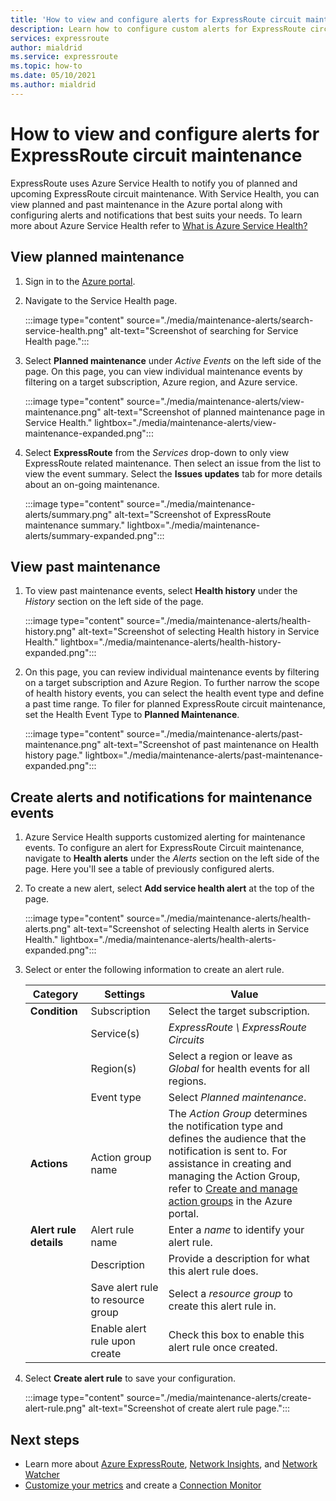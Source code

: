 ```yaml
---
title: 'How to view and configure alerts for ExpressRoute circuit maintenance'
description: Learn how to configure custom alerts for ExpressRoute circuit maintenance using the Service Health page in the Azure portal.
services: expressroute
author: mialdrid
ms.service: expressroute
ms.topic: how-to
ms.date: 05/10/2021
ms.author: mialdrid
---
```


# How to view and configure alerts for ExpressRoute circuit maintenance

ExpressRoute uses Azure Service Health to notify you of planned and upcoming ExpressRoute circuit maintenance. With Service Health, you can view planned and past maintenance in the Azure portal along with configuring alerts and notifications that best suits your needs. To learn more about Azure Service Health refer to [What is Azure Service Health?](../service-health/overview.md)

## View planned maintenance

1. Sign in to the [Azure portal](https://portal.azure.com/).

1. Navigate to the Service Health page. 

    :::image type="content" source="./media/maintenance-alerts/search-service-health.png" alt-text="Screenshot of searching for Service Health page."::: 

1. Select **Planned maintenance** under *Active Events* on the left side of the page. On this page, you can view individual maintenance events by filtering on a target subscription, Azure region, and Azure service.

    :::image type="content" source="./media/maintenance-alerts/view-maintenance.png" alt-text="Screenshot of planned maintenance page in Service Health." lightbox="./media/maintenance-alerts/view-maintenance-expanded.png"::: 

1. Select **ExpressRoute** from the *Services* drop-down to only view ExpressRoute related maintenance. Then select an issue from the list to view the event summary. Select the **Issues updates** tab for more details about an on-going maintenance.

    :::image type="content" source="./media/maintenance-alerts/summary.png" alt-text="Screenshot of ExpressRoute maintenance summary." lightbox="./media/maintenance-alerts/summary-expanded.png"::: 

## View past maintenance

1. To view past maintenance events, select **Health history** under the *History* section on the left side of the page. 

    :::image type="content" source="./media/maintenance-alerts/health-history.png" alt-text="Screenshot of selecting Health history in Service Health." lightbox="./media/maintenance-alerts/health-history-expanded.png"::: 

1. On this page, you can review individual maintenance events by filtering on a target subscription and Azure Region. To further narrow the scope of health history events, you can select the health event type and define a past time range. To filer for planned ExpressRoute circuit maintenance, set the Health Event Type to **Planned Maintenance**.

    :::image type="content" source="./media/maintenance-alerts/past-maintenance.png" alt-text="Screenshot of past maintenance on Health history page." lightbox="./media/maintenance-alerts/past-maintenance-expanded.png"::: 

## Create alerts and notifications for maintenance events

1. Azure Service Health supports customized alerting for maintenance events. To configure an alert for ExpressRoute Circuit maintenance, navigate to **Health alerts** under the *Alerts* section on the left side of the page. Here you'll see a table of previously configured alerts.

1.  To create a new alert, select **Add service health alert** at the top of the page.

    :::image type="content" source="./media/maintenance-alerts/health-alerts.png" alt-text="Screenshot of selecting Health alerts in Service Health." lightbox="./media/maintenance-alerts/health-alerts-expanded.png"::: 

1. Select or enter the following information to create an alert rule.

    | Category | Settings | Value | 
    | --- | -------- | ----- |
    | **Condition** | Subscription | Select the target subscription. |
    |               | Service(s) | *ExpressRoute \ ExpressRoute Circuits* |
    |               | Region(s) | Select a region or leave as *Global* for health events for all regions.
    |               | Event type | Select *Planned maintenance*. |
    | **Actions** | Action group name | The *Action Group* determines the notification type and defines the audience that the notification is sent to. For assistance in creating and managing the Action Group, refer to [Create and manage action groups](https://docs.microsoft.com/azure/azure-monitor/alerts/action-groups?WT.mc_id=Portal-Microsoft_Azure_Monitoring) in the Azure portal. |
    | **Alert rule details** | Alert rule name | Enter a *name* to identify your alert rule. |
    |                        | Description | Provide a description for what this alert rule does. | 
    |                        | Save alert rule to resource group | Select a *resource group* to create this alert rule in. |
    |                        | Enable alert rule upon create | Check this box to enable this alert rule once created. |

1. Select **Create alert rule** to save your configuration.

    :::image type="content" source="./media/maintenance-alerts/create-alert-rule.png" alt-text="Screenshot of create alert rule page."::: 

## Next steps

* Learn more about [Azure ExpressRoute](expressroute-introduction.md), [Network Insights](../azure-monitor/insights/network-insights-overview.md), and [Network Watcher](../network-watcher/network-watcher-monitoring-overview.md)
* [Customize your metrics](expressroute-monitoring-metrics-alerts.md) and create a [Connection Monitor](../network-watcher/connection-monitor-overview.md)

